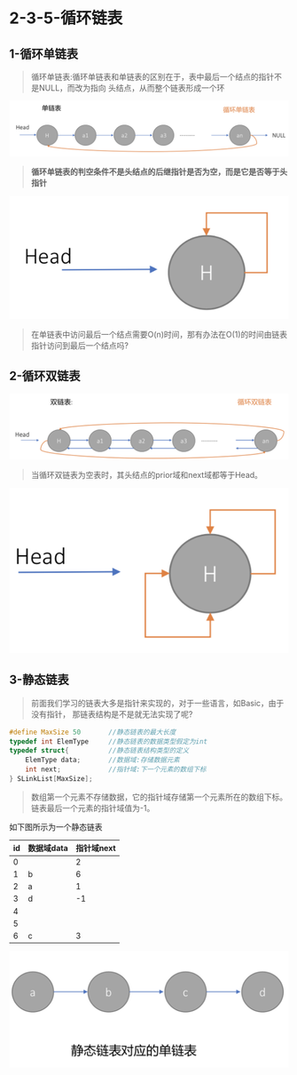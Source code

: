 # 2-3-5-循环链表

## 1-循环单链表

> 循环单链表:循环单链表和单链表的区别在于，表中最后一个结点的指针不是NULL，而改为指向 头结点，从而整个链表形成一个环

![](../../.gitbook/assets/image%20%28137%29.png)

> **循环单链表的判空条件不是头结点的后继指针是否为空，而是它是否等于头指针**

![](../../.gitbook/assets/image%20%28129%29.png)

> 在单链表中访问最后一个结点需要O\(n\)时间，那有办法在O\(1\)的时间由链表指针访问到最后一个结点吗?

## 2-循环双链表



![](../../.gitbook/assets/image%20%2863%29.png)

> 当循环双链表为空表时，其头结点的prior域和next域都等于Head。

![](../../.gitbook/assets/image%20%28104%29.png)

## 3-静态链表

> 前面我们学习的链表大多是指针来实现的，对于一些语言，如Basic，由于没有指针， 那链表结构是不是就无法实现了呢?



```c
#define MaxSize 50       //静态链表的最大长度
typedef int ElemType     //静态链表的数据类型假定为int 
typedef struct{          //静态链表结构类型的定义
    ElemType data;       //数据域:存储数据元素
    int next;            //指针域:下一个元素的数组下标
} SLinkList[MaxSize];
```



> 数组第一个元素不存储数据，它的指针域存储第一个元素所在的数组下标。 链表最后一个元素的指针域值为-1。

如下图所示为一个静态链表

| id | 数据域data  | 指针域next |
| :--- | :--- | :--- |
| 0 |  | 2 |
| 1 | b | 6 |
| 2 | a | 1 |
| 3 | d | -1 |
| 4 |  |  |
| 5 |  |  |
| 6 | c | 3 |

![](../../.gitbook/assets/image%20%28163%29.png)


